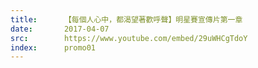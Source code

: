 ```yaml
---
title:      【每個人心中，都渴望著歡呼聲】明星賽宣傳片第一章
date:       2017-04-07
src:        https://www.youtube.com/embed/29uWHCgTdoY
index:      promo01
---
```

